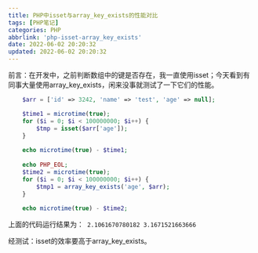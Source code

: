 ```yaml
---
title: PHP中isset与array_key_exists的性能对比
tags: [PHP笔记]
categories: PHP
abbrlink: 'php-isset-array_key_exists'
date: 2022-06-02 20:20:32
updated: 2022-06-02 20:20:32
---
```


<div class="note info">前言：在开发中，之前判断数组中的键是否存在，我一直使用isset；今天看到有同事大量使用array_key_exists，闲来没事就测试了一下它们的性能。</div>

```php
    $arr = ['id' => 3242, 'name' => 'test', 'age' => null];

    $time1 = microtime(true);
    for ($i = 0; $i < 100000000; $i++) {
        $tmp = isset($arr['age']);
    }
    
    echo microtime(true) - $time1;
    
    echo PHP_EOL;
    $time2 = microtime(true);
    for ($i = 0; $i < 100000000; $i++) {
        $tmp1 = array_key_exists('age', $arr);
    }
    
    echo microtime(true) - $time2;
```
上面的代码运行结果为：<code>
2.1061670780182
3.1671521663666
</code>

经测试：isset的效率要高于array_key_exists。

